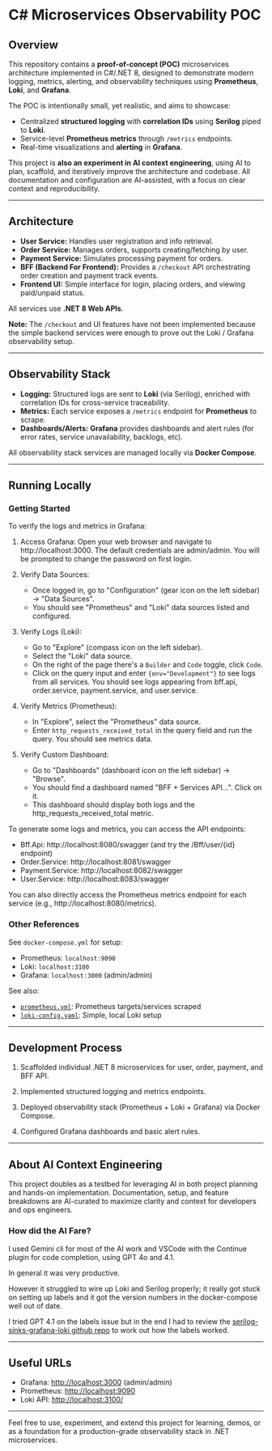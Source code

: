 # C# Microservices Observability POC

## Overview

This repository contains a **proof-of-concept (POC)** microservices architecture implemented in C#/.NET 8, designed to demonstrate modern logging, metrics, alerting, and observability techniques using **Prometheus**, **Loki**, and **Grafana**.

The POC is intentionally small, yet realistic, and aims to showcase:

- Centralized **structured logging** with **correlation IDs** using **Serilog** piped to **Loki**.
- Service-level **Prometheus metrics** through `/metrics` endpoints.
- Real-time visualizations and **alerting** in **Grafana**.

This project is **also an experiment in AI context engineering**, using AI to plan, scaffold, and iteratively improve the architecture and codebase. All documentation and configuration are AI-assisted, with a focus on clear context and reproducibility.

---

## Architecture
- **User Service:** Handles user registration and info retrieval.
- **Order Service:** Manages orders, supports creating/fetching by user.
- **Payment Service:** Simulates processing payment for orders.
- **BFF (Backend For Frontend):** Provides a `/checkout` API orchestrating order creation and payment track events.
- **Frontend UI:** Simple interface for login, placing orders, and viewing paid/unpaid status.

All services use **.NET 8 Web APIs**.

**Note:** The `/checkout` and UI features have not been implemented because the simple backend services were enough to prove out the Loki / Grafana observability setup.

---

## Observability Stack
- **Logging:** Structured logs are sent to **Loki** (via Serilog), enriched with correlation IDs for cross-service traceability.
- **Metrics:** Each service exposes a `/metrics` endpoint for **Prometheus** to scrape.
- **Dashboards/Alerts:** **Grafana** provides dashboards and alert rules (for error rates, service unavailability, backlogs, etc).

All observability stack services are managed locally via **Docker Compose**.

---

## Running Locally

### Getting Started

 To verify the logs and metrics in Grafana:

   1. Access Grafana: Open your web browser and navigate to http://localhost:3000. The default credentials are
      admin/admin. You will be prompted to change the password on first login.

   2. Verify Data Sources:
       * Once logged in, go to "Configuration" (gear icon on the left sidebar) -> "Data Sources".
       * You should see "Prometheus" and "Loki" data sources listed and configured.

   3. Verify Logs (Loki):
       * Go to "Explore" (compass icon on the left sidebar).
       * Select the "Loki" data source.
       * On the right of the page there's a `Builder` and `Code` toggle, click `Code`.
       * Click on the query input and enter `{env="Development"}` to see logs from all services. You should see logs appearing from bff.api, order.service, payment.service, and user.service.

   4. Verify Metrics (Prometheus):
       * In "Explore", select the "Prometheus" data source.
       * Enter `http_requests_received_total` in the query field and run the query. You should see metrics data.

   5. Verify Custom Dashboard:
       * Go to "Dashboards" (dashboard icon on the left sidebar) -> "Browse".
       * You should find a dashboard named "BFF + Services API...". Click on it.
       * This dashboard should display both logs and the http_requests_received_total metric.

  To generate some logs and metrics, you can access the API endpoints:

   * Bff.Api: http://localhost:8080/swagger (and try the /Bff/user/{id} endpoint)
   * Order.Service: http://localhost:8081/swagger
   * Payment.Service: http://localhost:8082/swagger
   * User.Service: http://localhost:8083/swagger

  You can also directly access the Prometheus metrics endpoint for each service (e.g.,
  http://localhost:8080/metrics).

### Other References

See `docker-compose.yml` for setup:


- Prometheus: `localhost:9090`
- Loki: `localhost:3100`
- Grafana: `localhost:3000` (admin/admin)

See also:
- [`prometheus.yml`](./prometheus.yml): Prometheus targets/services scraped
- [`loki-config.yaml`](./loki-config.yaml): Simple, local Loki setup

---

## Development Process

1. Scaffolded individual .NET 8 microservices for user, order, payment, and BFF API.


4. Implemented structured logging and metrics endpoints.
5. Deployed observability stack (Prometheus + Loki + Grafana) via Docker Compose.
6. Configured Grafana dashboards and basic alert rules.

---

## About AI Context Engineering
This project doubles as a testbed for leveraging AI in both project planning and hands-on implementation. Documentation, setup, and feature breakdowns are AI-curated to maximize clarity and context for developers and ops engineers.

### How did the AI Fare?

I used Gemini cli for most of the AI work and VSCode with the Continue plugin for code completion, using GPT 4o and 4.1.

In general it was very productive.

However it struggled to wire up Loki and Serilog properly; it really got stuck on setting up labels and it got the version numbers in the docker-compose well out of date.

I tried GPT 4.1 on the labels issue but in the end I had to review the [serilog-sinks-grafana-loki github repo](https://github.com/serilog-contrib/serilog-sinks-grafana-loki) to work out how the labels worked.

---

## Useful URLs
- Grafana: [http://localhost:3000](http://localhost:3000) (admin/admin)
- Prometheus: [http://localhost:9090](http://localhost:9090)
- Loki API: [http://localhost:3100/](http://localhost:3100/)



---

Feel free to use, experiment, and extend this project for learning, demos, or as a foundation for a production-grade observability stack in .NET microservices.